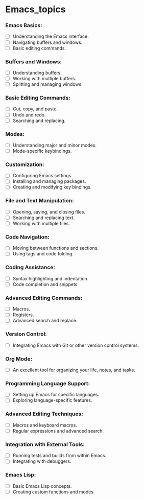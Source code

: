 # Emacs_topics
### Emacs Basics:
- [ ] Understanding the Emacs interface.
- [ ] Navigating buffers and windows.
- [ ] Basic editing commands.
        
### Buffers and Windows:
- [ ] Understanding buffers.
- [ ] Working with multiple buffers.
- [ ] Splitting and managing windows.

### Basic Editing Commands:
- [ ] Cut, copy, and paste.
- [ ] Undo and redo.
- [ ] Searching and replacing.
        
### Modes:
- [ ] Understanding major and minor modes.
- [ ] Mode-specific keybindings.

### Customization:
- [ ] Configuring Emacs settings.
- [ ] Installing and managing packages.
- [ ] Creating and modifying key bindings.

### File and Text Manipulation:
- [ ] Opening, saving, and closing files.
- [ ] Searching and replacing text.
- [ ] Working with multiple files.

### Code Navigation:
- [ ] Moving between functions and sections.
- [ ] Using tags and code folding.

### Coding Assistance:
- [ ] Syntax highlighting and indentation.
- [ ] Code completion and snippets.
        
### Advanced Editing Commands:
- [ ] Macros.
- [ ] Registers.
- [ ] Advanced search and replace.

### Version Control:
- [ ] Integrating Emacs with Git or other version control systems.
        
### Org Mode:
- [ ] An excellent tool for organizing your life, notes, and tasks.

### Programming Language Support:
- [ ] Setting up Emacs for specific languages.
- [ ] Exploring language-specific features.

### Advanced Editing Techniques:
- [ ] Macros and keyboard macros.
- [ ] Regular expressions and advanced search.

### Integration with External Tools:
- [ ] Running tests and builds from within Emacs.
- [ ] Integrating with debuggers.

### Emacs Lisp:
- [ ] Basic Emacs Lisp concepts.
- [ ] Creating custom functions and modes.
